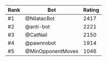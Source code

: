 Rank|Bot|Rating
---|---|---
#1|@NilatacBot|2417
#2|@anti-bot|2221
#3|@CatNail|2150
#4|@pawnrobot|1914
#5|@MinOpponentMoves|1046
